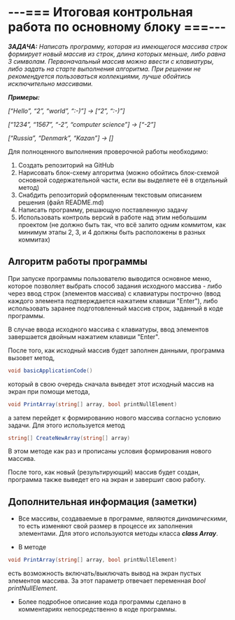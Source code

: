 # ---=== Итоговая контрольная работа по основному блоку ===---

***ЗАДАЧА:*** *Написать программу, которая из имеющегося массива строк формирует новый массив из строк, длина которых меньше,*
        *либо равна 3 символам. Первоначальный массив можно ввести с клавиатуры, либо задать на старте выполнения алгоритма.*
        *При решении не рекомендуется пользоваться коллекциями, лучше обойтись исключительно массивами.*

***Примеры:***

*[“Hello”, “2”, “world”, “:-)”] → [“2”, “:-)”]*

*[“1234”, “1567”, “-2”, “computer science”] → [“-2”]*

*[“Russia”, “Denmark”, “Kazan”] → []*

Для полноценного выполнения проверочной работы необходимо:

1. Создать репозиторий на GitHub
2. Нарисовать блок-схему алгоритма (можно обойтись блок-схемой основной содержательной части, если вы выделяете её в отдельный метод)
3. Снабдить репозиторий оформленным текстовым описанием решения (файл README.md)
4. Написать программу, решающую поставленную задачу
5. Использовать контроль версий в работе над этим небольшим проектом (не должно быть так, что всё залито одним коммитом,
   как минимум этапы 2, 3, и 4 должны быть расположены в разных коммитах)

## Алгоритм работы программы

При запуске программы пользователю выводится основное меню, которое позволяет выбрать способ задания исходного массива - либо через ввод строк (элементов массива) с клавиатуры построчно (ввод каждого элемента подтверждается нажатием клавиши "Enter"), либо использовать заранее подготовленный массив строк, заданный в коде программы.

В случае ввода исходного массива с клавиатуры, ввод элементов завершается двойным нажатием клавиши "Enter".

После того, как исходный массив будет заполнен данными, программа вызовет метод,
```C#
void basicApplicationCode()
```
который в свою очередь сначала выведет этот исходный массив на экран при помощи метода,
```C#
void PrintArray(string[] array, bool printNullElement)
```
а затем перейдет к формированию нового массива согласно условию задачи. Для этого используется метод
```C#
string[] CreateNewArray(string[] array)
```
В этом методе как раз и прописаны условия формирования нового массива.

После того, как новый (результирующий) массив будет создан, программа также выведет его на экран и завершит свою работу.

## Дополнительная информация (заметки)
* Все массивы, создаваемые в программе, являются *динамическими*, то есть изменяют свой размер в процессе их заполнения элементами. Для этого используются методы класса ***class Array***.

* В методе
```C#
void PrintArray(string[] array, bool printNullElement)
```
есть возможность включать/выключать вывод на экран пустых элементов массива. За этот параметр отвечает переменная *bool printNullElement*.
* Более подробное описание кода программы сделано в комментариях непосредственно в коде программы.
